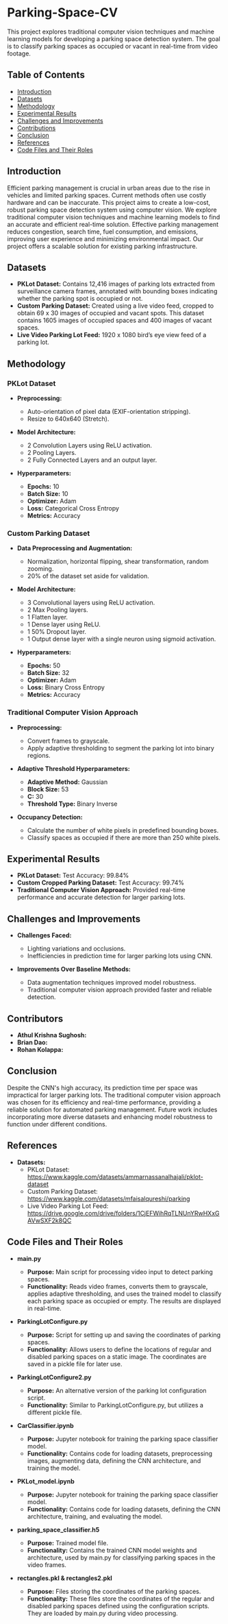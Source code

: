# Parking-Space-CV

This project explores traditional computer vision techniques and machine learning models for developing a parking space detection system. The goal is to classify parking spaces as occupied or vacant in real-time from video footage. 

## Table of Contents
- [Introduction](#introduction)
- [Datasets](#datasets)
- [Methodology](#methodology)
- [Experimental Results](#experimental-results)
- [Challenges and Improvements](#challenges-and-improvements)
- [Contributions](#contributions)
- [Conclusion](#conclusion)
- [References](#references)
- [Code Files and Their Roles](#code-files-and-their-roles)

## Introduction

Efficient parking management is crucial in urban areas due to the rise in vehicles and limited parking spaces. Current methods often use costly hardware and can be inaccurate. This project aims to create a low-cost, robust parking space detection system using computer vision. We explore traditional computer vision techniques and machine learning models to find an accurate and efficient real-time solution. Effective parking management reduces congestion, search time, fuel consumption, and emissions, improving user experience and minimizing environmental impact. Our project offers a scalable solution for existing parking infrastructure.

## Datasets

- **PKLot Dataset:** Contains 12,416 images of parking lots extracted from surveillance camera frames, annotated with bounding boxes indicating whether the parking spot is occupied or not.
- **Custom Parking Dataset:** Created using a live video feed, cropped to obtain 69 x 30 images of occupied and vacant spots. This dataset contains 1605 images of occupied spaces and 400 images of vacant spaces.
- **Live Video Parking Lot Feed:** 1920 x 1080 bird’s eye view feed of a parking lot.

## Methodology

### PKLot Dataset
- **Preprocessing:**
  - Auto-orientation of pixel data (EXIF-orientation stripping).
  - Resize to 640x640 (Stretch).

- **Model Architecture:**
  - 2 Convolution Layers using ReLU activation.
  - 2 Pooling Layers.
  - 2 Fully Connected Layers and an output layer.

- **Hyperparameters:**
  - **Epochs:** 10
  - **Batch Size:** 10
  - **Optimizer:** Adam
  - **Loss:** Categorical Cross Entropy
  - **Metrics:** Accuracy

### Custom Parking Dataset
- **Data Preprocessing and Augmentation:**
  - Normalization, horizontal flipping, shear transformation, random zooming.
  - 20% of the dataset set aside for validation.

- **Model Architecture:**
  - 3 Convolutional layers using ReLU activation.
  - 2 Max Pooling layers.
  - 1 Flatten layer.
  - 1 Dense layer using ReLU.
  - 1 50% Dropout layer.
  - 1 Output dense layer with a single neuron using sigmoid activation.

- **Hyperparameters:**
  - **Epochs:** 50
  - **Batch Size:** 32
  - **Optimizer:** Adam
  - **Loss:** Binary Cross Entropy
  - **Metrics:** Accuracy

### Traditional Computer Vision Approach
- **Preprocessing:**
  - Convert frames to grayscale.
  - Apply adaptive thresholding to segment the parking lot into binary regions.

- **Adaptive Threshold Hyperparameters:**
  - **Adaptive Method:** Gaussian
  - **Block Size:** 53
  - **C:** 30
  - **Threshold Type:** Binary Inverse

- **Occupancy Detection:**
  - Calculate the number of white pixels in predefined bounding boxes.
  - Classify spaces as occupied if there are more than 250 white pixels.

## Experimental Results

- **PKLot Dataset:** Test Accuracy: 99.84%
- **Custom Cropped Parking Dataset:** Test Accuracy: 99.74%
- **Traditional Computer Vision Approach:** Provided real-time performance and accurate detection for larger parking lots.

## Challenges and Improvements

- **Challenges Faced:**
  - Lighting variations and occlusions.
  - Inefficiencies in prediction time for larger parking lots using CNN.

- **Improvements Over Baseline Methods:**
  - Data augmentation techniques improved model robustness.
  - Traditional computer vision approach provided faster and reliable detection.

## Contributors

- **Athul Krishna Sughosh:**
- **Brian Dao:**
- **Rohan Kolappa:**

## Conclusion

Despite the CNN's high accuracy, its prediction time per space was impractical for larger parking lots. The traditional computer vision approach was chosen for its efficiency and real-time performance, providing a reliable solution for automated parking management. Future work includes incorporating more diverse datasets and enhancing model robustness to function under different conditions.

## References

- **Datasets:**
  - PKLot Dataset: https://www.kaggle.com/datasets/ammarnassanalhajali/pklot-dataset
  - Custom Parking Dataset: https://www.kaggle.com/datasets/mfaisalqureshi/parking
  - Live Video Parking Lot Feed: https://drive.google.com/drive/folders/1CjEFWihRqTLNUnYRwHXxGAVwSXF2k8QC
 


## Code Files and Their Roles

- **main.py**
  - **Purpose:** Main script for processing video input to detect parking spaces.
  - **Functionality:** Reads video frames, converts them to grayscale, applies adaptive thresholding, and uses the trained model to classify each parking space as occupied or empty. The results are displayed in real-time.

- **ParkingLotConfigure.py**
  - **Purpose:** Script for setting up and saving the coordinates of parking spaces.
  - **Functionality:** Allows users to define the locations of regular and disabled parking spaces on a static image. The coordinates are saved in a pickle file for later use.

- **ParkingLotConfigure2.py**
  - **Purpose:** An alternative version of the parking lot configuration script.
  - **Functionality:** Similar to ParkingLotConfigure.py, but utilizes a different pickle file.

- **CarClassifier.ipynb**
  - **Purpose:** Jupyter notebook for training the parking space classifier model.
  - **Functionality:** Contains code for loading datasets, preprocessing images, augmenting data, defining the CNN architecture, and training the model.

- **PKLot_model.ipynb**
  - **Purpose:** Jupyter notebook for training the parking space classifier model.
  - **Functionality:** Contains code for loading datasets, defining the CNN architecture, training, and evaluating the model.

- **parking_space_classifier.h5**
  - **Purpose:** Trained model file.
  - **Functionality:** Contains the trained CNN model weights and architecture, used by main.py for classifying parking spaces in the video frames.

- **rectangles.pkl & rectangles2.pkl**
  - **Purpose:** Files storing the coordinates of the parking spaces.
  - **Functionality:** These files store the coordinates of the regular and disabled parking spaces defined using the configuration scripts. They are loaded by main.py during video processing.
